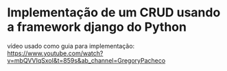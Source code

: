 # Implementação de um CRUD usando a framework **django** do Python

vídeo usado como guia para implementação: https://www.youtube.com/watch?v=mbQVVIqSxoI&t=859s&ab_channel=GregoryPacheco
